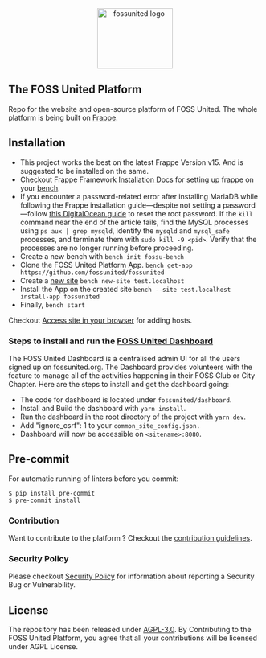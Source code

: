 <div align="center">
    <img alt="fossunited logo" src=".github/logo.png" width="150px" height="120px">
</div>

## The FOSS United Platform

Repo for the website and open-source platform of FOSS United. The whole platform is being built on [Frappe](https://frappe.io).

## Installation

- This project works the best on the latest Frappe Version v15. And is suggested to be installed on the same.
- Checkout Frappe Framework [Installation Docs](https://frappeframework.com/docs/) for setting up frappe on your [bench](https://frappeframework.com/docs/user/en/tutorial/install-and-setup-bench).
- If you encounter a password-related error after installing MariaDB while following the Frappe installation guide—despite not setting a password—follow [this DigitalOcean guide](https://www.digitalocean.com/community/tutorials/how-to-reset-your-mysql-or-mariadb-root-password) to reset the root password. If the `kill` command near the end of the article fails, find the MySQL processes using `ps aux | grep mysqld`, identify the `mysqld` and `mysql_safe` processes, and terminate them with `sudo kill -9 <pid>`. Verify that the processes are no longer running before proceeding.
- Create a new bench with
  `bench init fossu-bench`
- Clone the FOSS United Platform App.
  `bench get-app https://github.com/fossunited/fossunited`
- Create a [new site](https://frappeframework.com/docs/user/en/tutorial/create-a-site)
  `bench new-site test.localhost`
- Install the App on the created site
  `bench --site test.localhost install-app fossunited`
- Finally,
  `bench start`

Checkout [Access site in your browser](https://frappeframework.com/docs/user/en/tutorial/create-a-site#access-site-in-your-browser) for adding hosts.

### Steps to install and run the [FOSS United Dashboard](https://fossunited.org/dashboard)

The FOSS United Dashboard is a centralised admin UI for all the users signed up on fossunited.org. The Dashboard provides volunteers with the feature to manage all of the activities happening in their FOSS Club or City Chapter. Here are the steps to install and get the dashboard going:

- The code for dashboard is located under `fossunited/dashboard`.
- Install and Build the dashboard with `yarn install`.
- Run the dashboard in the root directory of the project with `yarn dev`.
- Add "ignore_csrf": 1 to your `common_site_config.json.`
- Dashboard will now be accessible on `<sitename>:8080`.

## Pre-commit

For automatic running of linters before you commit:

```
$ pip install pre-commit
$ pre-commit install
```

### Contribution

Want to contribute to the platform ? Checkout the [contribution guidelines](/CONTRIBUTING.md).

### Security Policy

Please checkout [Security Policy](/SECURITY.md) for information about reporting a Security Bug or Vulnerability.

## License

The repository has been released under [AGPL-3.0](https://github.com/fossunited/fossunited/blob/develop/LICENSE).
By Contributing to the FOSS United Platform, you agree that all your contributions will be licensed under AGPL License.
